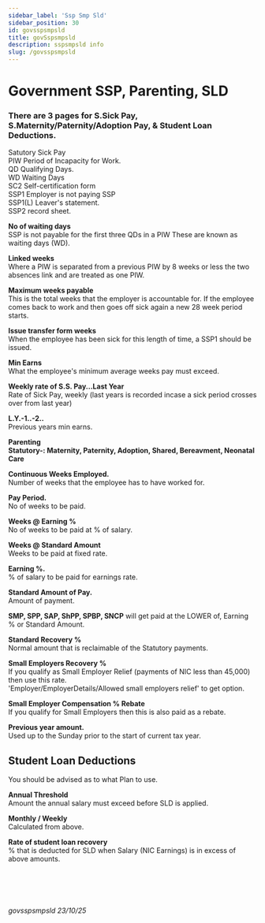 ```yaml
---
sidebar_label: 'Ssp Smp Sld'
sidebar_position: 30
id: govsspsmpsld
title: govSspsmpsld
description: sspsmpsld info
slug: /govsspsmpsld
---
```


# Government SSP, Parenting, SLD

### There are 3 pages for S.Sick Pay, S.Maternity/Paternity/Adoption Pay, & Student Loan Deductions.

Satutory Sick Pay  
PIW Period of Incapacity for Work.  
QD Qualifying Days.  
WD Waiting Days  
SC2 Self-certification form  
SSP1 Employer is not paying SSP  
SSP1(L) Leaver's statement.  
SSP2 record sheet.



**No of waiting days**  
SSP is not payable for the first three QDs in a PIW These are known as waiting days (WD).

**Linked weeks**  
Where a PIW is separated from a previous PIW by 8 weeks or less the two absences link and are treated as one PIW.

**Maximum weeks payable**  
This is the total weeks that the employer is accountable for. If the employee comes back to work and then goes off sick again a new 28 week period starts.

**Issue transfer form weeks**  
When the employee has been sick for this length of time, a SSP1 should be issued.

**Min Earns**  
What the employee's minimum average weeks pay must exceed.

**Weekly rate of S.S. Pay...Last Year**  
Rate of Sick Pay,  weekly (last years is recorded incase a sick period crosses over from last year)

**L.Y.-1..-2..**  
Previous years min earns.





**Parenting**  
**Statutory-:  Maternity, Paternity, Adoption, Shared, Bereavment, Neonatal Care**

**Continuous Weeks Employed.**  
Number of weeks that the employee has to have worked for.

**Pay Period.**  
No of weeks to be paid.

**Weeks @ Earning %**  
No of weeks to be paid at  % of salary.

**Weeks @ Standard Amount**  
Weeks to be paid at fixed rate.

**Earning %.**  
% of salary to be paid for earnings rate.

**Standard Amount of Pay.**  
Amount of payment. 

**SMP, SPP, SAP, ShPP, SPBP, SNCP**  will get paid at the LOWER of, Earning % or Standard Amount.

**Standard Recovery %**  
Normal amount that is reclaimable of the Statutory payments.

**Small Employers Recovery %**  
If you qualify as Small Employer Relief (payments of NIC less than 45,000) then use this rate.  
'Employer/EmployerDetails/Allowed small employers relief' to get option.

**Small Employer Compensation % Rebate**\
If you qualify for Small Employers then this is also paid as a rebate.

**Previous year amount.**\
Used up to the Sunday prior to the start of current tax year.


## Student Loan Deductions
You should be advised as to what Plan to use.


**Annual Threshold**  
Amount the annual salary must exceed before SLD is applied.

**Monthly / Weekly**  
Calculated from above.

**Rate of student loan recovery**  
% that is deducted for SLD when Salary (NIC Earnings) is in excess of above amounts.
<br/>
<br/>
<br/>
<br/>
<br/>
###### govsspsmpsld 23/10/25
